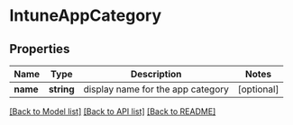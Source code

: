 # IntuneAppCategory

## Properties
Name | Type | Description | Notes
------------ | ------------- | ------------- | -------------
**name** | **string** | display name for the app category | [optional] 

[[Back to Model list]](../README.md#documentation-for-models) [[Back to API list]](../README.md#documentation-for-api-endpoints) [[Back to README]](../README.md)

